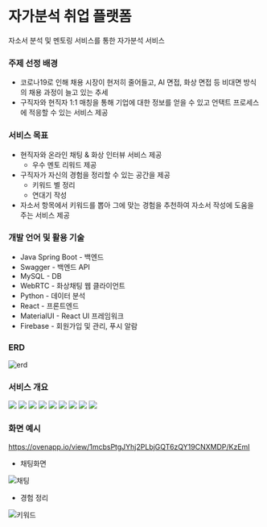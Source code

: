 

# 자가분석 취업 플랫폼

자소서 분석 및 멘토링 서비스를 통한 자가분석 서비스

### 주제 선정 배경

- 코로나19로 인해 채용 시장이 현저히 줄어들고, AI 면접, 화상 면접 등 비대면 방식의 채용 과정이 늘고 있는 추세
- 구직자와 현직자 1:1 매칭을 통해 기업에 대한 정보를 얻을 수 있고 언택트 프로세스에 적응할 수 있는 서비스 제공

### 서비스 목표

- 현직자와 온라인 채팅 & 화상 인터뷰 서비스 제공
  - 우수 멘토 리워드 제공
- 구직자가 자신의 경험을 정리할 수 있는 공간을 제공
  - 키워드 별 정리
  - 연대기 작성
- 자소서 항목에서 키워드를 뽑아 그에 맞는 경험을 추천하여 자소서 작성에 도움을 주는 서비스 제공

### 개발 언어 및 활용 기술

- Java Spring Boot - 백엔드
- Swagger - 백엔드 API
- MySQL - DB
- WebRTC - 화상채팅 웹 클라이언트
- Python - 데이터 분석
- React - 프론트엔드
- MaterialUI - React UI 프레임워크
- Firebase - 회원가입 및 관리, 푸시 알람

### ERD

![erd](./readme-asset/db.png)
 

### 서비스 개요
![](./meta_description/1.JPG)
![](./meta_description/2.JPG)
![](./meta_description/3.JPG)
![](./meta_description/4.JPG)
![](./meta_description/5.JPG)
![](./meta_description/6.JPG)
![](./meta_description/7.JPG)
![](./meta_description/8.JPG)
![](./meta_description/9.JPG)


### 화면 예시

https://ovenapp.io/view/1mcbsPtgJYhj2PLbjGQT6zQY19CNXMDP/KzEmI

- 채팅화면

![채팅](./readme-asset/chat.PNG)

- 경험 정리

![키워드](./readme-asset/exp.PNG)
